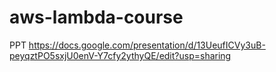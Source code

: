 # aws-lambda-course
PPT
https://docs.google.com/presentation/d/13UeufICVy3uB-peyqztPO5sxjU0enV-Y7cfy2ythyQE/edit?usp=sharing

